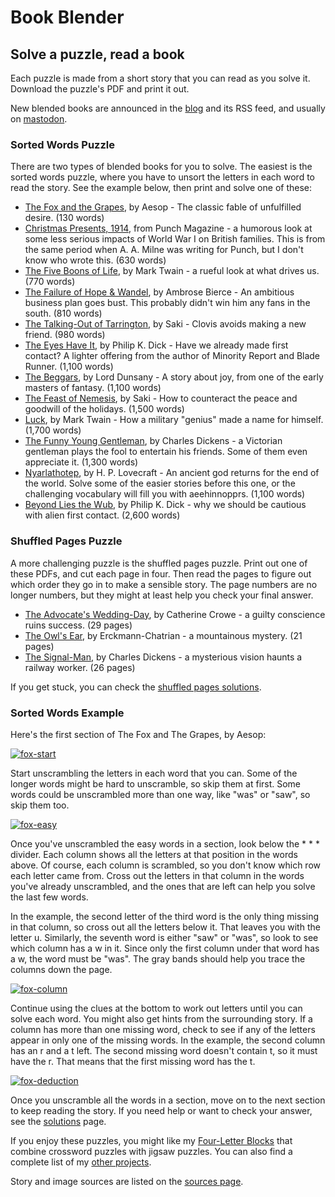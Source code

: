 # Book Blender
## Solve a puzzle, read a book
Each puzzle is made from a short story that you can read as you solve it.
Download the puzzle's PDF and print it out.

New blended books are announced in the [blog] and its RSS feed, and usually on
[mastodon].

### Sorted Words Puzzle
There are two types of blended books for you to solve. The easiest is the sorted
words puzzle, where you have to unsort the letters in each word to read the
story. See the example below, then print and solve one of these:

* [The Fox and the Grapes], by Aesop - The classic fable of unfulfilled desire.
  (130 words)
* [Christmas Presents, 1914], from Punch Magazine - a humorous look at some less
  serious impacts of World War I on British families. This is from the same
  period when A. A. Milne was writing for Punch, but I don't know who wrote
  this. (630 words)
* [The Five Boons of Life], by Mark Twain - a rueful look at what drives us.
  (770 words)
* [The Failure of Hope & Wandel], by Ambrose Bierce - An ambitious business plan
  goes bust. This probably didn't win him any fans in the south. (810 words)
* [The Talking-Out of Tarrington], by Saki - Clovis avoids making a new friend.
  (980 words)
* [The Eyes Have It], by Philip K. Dick - Have we already made first contact?
  A lighter offering from the author of Minority Report and Blade Runner. (1,100
  words)
* [The Beggars], by Lord Dunsany - A story about joy, from one of the early
  masters of fantasy. (1,100 words)
* [The Feast of Nemesis], by Saki - How to counteract the peace and goodwill of
  the holidays. (1,500 words)
* [Luck], by Mark Twain - How a military "genius" made a name for himself.
  (1,700 words)
* [The Funny Young Gentleman], by Charles Dickens - a Victorian gentleman plays
  the fool to entertain his friends. Some of them even appreciate it. (1,300 words)
* [Nyarlathotep], by H. P. Lovecraft - An ancient god returns for the end of the
  world. Solve some of the easier stories before this one, or the challenging
  vocabulary will fill you with aeehinnopprs. (1,100 words)
* [Beyond Lies the Wub], by Philip K. Dick - why we should be cautious with
  alien first contact. (2,600 words)

### Shuffled Pages Puzzle
A more challenging puzzle is the shuffled pages puzzle. Print out one of these
PDFs, and cut each page in four. Then read the pages to figure out which order
they go in to make a sensible story. The page numbers are no longer numbers, but
they might at least help you check your final answer.

* [The Advocate's Wedding-Day], by Catherine Crowe - a guilty conscience ruins
  success. (29 pages)
* [The Owl's Ear], by Erckmann-Chatrian - a mountainous mystery. (21 pages)
* [The Signal-Man], by Charles Dickens - a mysterious vision haunts a railway
  worker. (26 pages)

If you get stuck, you can check the [shuffled pages solutions].

### Sorted Words Example
Here's the first section of The Fox and The Grapes, by Aesop:

[![fox-start]][fox-start]

Start unscrambling the letters in each word that you can. Some of the longer
words might be hard to unscramble, so skip them at first. Some words could be
unscrambled more than one way, like "was" or "saw", so skip them too.

[![fox-easy]][fox-easy]

Once you've unscrambled the easy words in a section, look below the * * *
divider. Each column shows all the letters at that position in the words above.
Of course, each column is scrambled, so you don't know which row each letter
came from. Cross out the letters in that column in the words you've already
unscrambled, and the ones that are left can help you solve the last few words.

In the example, the second letter of the third word is the only thing missing
in that column, so cross out all the letters below it. That leaves you with the
letter u. Similarly, the seventh word is either "saw" or "was", so look to see
which column has a w in it. Since only the first column under that word has a
w, the word must be "was". The gray bands should help you trace the columns
down the page.

[![fox-column]][fox-column]

Continue using the clues at the bottom to work out letters until you can solve
each word. You might also get hints from the surrounding story. If a column has
more than one missing word, check to see if any of the letters appear in only
one of the missing words. In the example, the second column has an r and a t
left. The second missing word doesn't contain t, so it must have the r. That
means that the first missing word has the t.

[![fox-deduction]][fox-deduction]

Once you unscramble all the words in a section, move on to the next section to
keep reading the story. If you need help or want to check your answer, see the
[solutions] page.

If you enjoy these puzzles, you might like my [Four-Letter Blocks] that combine
crossword puzzles with jigsaw puzzles. You can also find a complete list of my
[other projects].

[fox-start]: https://donkirkby.github.io/book-blender/images/fox-start.svg
[fox-easy]: https://donkirkby.github.io/book-blender/images/fox-easy.svg
[fox-column]: https://donkirkby.github.io/book-blender/images/fox-column.svg
[fox-deduction]: https://donkirkby.github.io/book-blender/images/fox-deduction.svg
[The Beggars]: https://donkirkby.github.io/book-blender/the-beggars.pdf
[Beyond Lies the Wub]: https://donkirkby.github.io/book-blender/beyond-lies-the-wub.pdf
[Christmas Presents, 1914]: https://donkirkby.github.io/book-blender/christmas-presents.pdf
[The Eyes Have It]: https://donkirkby.github.io/book-blender/the-eyes-have-it.pdf
[The Failure of Hope & Wandel]: https://donkirkby.github.io/book-blender/failure-of-hope-and-wandel.pdf
[The Feast of Nemesis]: https://donkirkby.github.io/book-blender/feast-of-nemesis.pdf
[The Funny Young Gentleman]: https://donkirkby.github.io/book-blender/the-funny-young-gentleman.pdf
[The Five Boons of Life]: https://donkirkby.github.io/book-blender/five-boons-of-life.pdf
[The Fox and the Grapes]: https://donkirkby.github.io/book-blender/fox-and-grapes.pdf
[Luck]: https://donkirkby.github.io/book-blender/luck.pdf
[Nyarlathotep]: https://donkirkby.github.io/book-blender/nyarlathotep.pdf
[The Talking-Out of Tarrington]: https://donkirkby.github.io/book-blender/the-talking-out-of-tarrington.pdf
[solutions]: https://donkirkby.github.io/book-blender/solutions
[Four-Letter Blocks]: https://donkirkby.github.io/four-letter-blocks/
[other projects]: https://donkirkby.github.io/

[shuffled pages solutions]: https://donkirkby.github.io/book-blender/shuffle-solutions
[The Advocate's Wedding-Day]: https://donkirkby.github.io/book-blender/the-advocates-wedding-day.pdf
[The Owl's Ear]: https://donkirkby.github.io/book-blender/the-owls-ear.pdf
[The Signal-Man]: https://donkirkby.github.io/book-blender/the-signal-man.pdf

Story and image sources are listed on the [sources page].

[sources page]: https://donkirkby.github.io/book-blender/sources
[blog]: https://donkirkby.github.io/book-blender/blog
[mastodon]: https://hachyderm.io/@donkirkby
